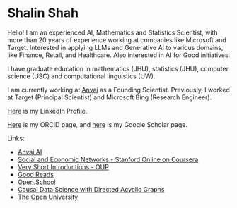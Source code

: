 # Shalin Shah

Hello! I am an experienced AI, Mathematics and Statistics Scientist, with more than 20 years of experience working at companies like Microsoft and Target. Interested in applying LLMs and Generative AI to various domains, like Finance, Retail, and Healthcare. Also interested in AI for Good initiatives.

I have graduate education in mathematics (JHU), statistics (JHU), computer science (USC) and computational linguistics (UW).

I am currently working at [Anvai](https://anvai.ai) as a Founding Scientist. Previously, I worked at Target (Principal Scientist) and Microsoft Bing (Research Engineer).

[Here](https://www.linkedin.com/in/shalinshah) is my LinkedIn Profile.

[Here](https://orcid.org/0000-0002-3770-1391) is my ORCID page, and [here](https://scholar.google.com/citations?hl=en&user=zsqGGLQAAAAJ) is my Google Scholar page.

Links:
  * [Anvai AI](https://anvai.ai)
  * [Social and Economic Networks - Stanford Online on Coursera](https://www.coursera.org/learn/social-economic-networks)
  * [Very Short Introductions - OUP](https://academic.oup.com/very-short-introductions)
  * [Good Reads](https://www.goodreads.com/)
  * [Open.School](https://open.school)
  * [Causal Data Science with Directed Acyclic Graphs](https://www.udemy.com/course/causal-data-science/)
  * [The Open University](https://www.open.ac.uk)
